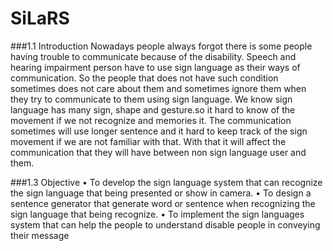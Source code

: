 # SiLaRS

###1.1	Introduction
Nowadays people always forgot there is some people having trouble to communicate because of the disability. Speech and hearing impairment person have to use sign language as their ways of communication. So the people that does not have such condition sometimes does not care about them and sometimes ignore them when they try to communicate to them using sign language.
We know sign language has many sign, shape and gesture.so it hard to know of the movement if we not recognize and memories it. The communication sometimes will use longer sentence and it hard to keep track of the sign movement if we are not familiar with that. With that it will affect the communication that they will have between non sign language user and them.

###1.3	Objective
•	To develop the sign language system that can recognize the sign language that being presented or show in camera.
•	To design a sentence generator that generate word or sentence when recognizing the sign language that being recognize.
•	To implement the sign languages system that can help the people to understand disable people in conveying their message
